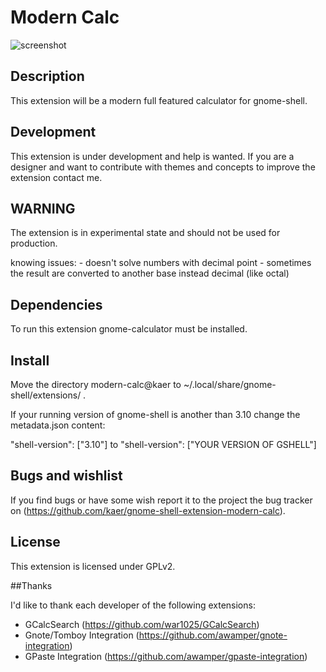 # Modern Calc
![screenshot](https://github.com/kaer/gnome-shell-extension-modern-calc/raw/master/modern-calc@kaer/images/modern-calc-v1.png)

## Description

This extension will be a modern full featured calculator for gnome-shell.

## Development

This extension is under development and help is wanted. If you are a designer and want to contribute with themes and concepts to improve the extension contact me.

## WARNING

The extension is in experimental state and should not be used for production.

knowing issues:
	- doesn't solve numbers with decimal point
	- sometimes the result are converted to another base instead decimal (like octal)


## Dependencies

To run this extension gnome-calculator must be installed.

## Install

Move the directory modern-calc@kaer to ~/.local/share/gnome-shell/extensions/ .

If your running version of gnome-shell is another than 3.10 change the metadata.json content:

"shell-version": ["3.10"]
to
"shell-version": ["YOUR VERSION OF GSHELL"]

## Bugs and wishlist

If you find bugs or have some wish report it to the project the bug tracker on (https://github.com/kaer/gnome-shell-extension-modern-calc).

## License

This extension is licensed under GPLv2.

##Thanks

I'd like to thank each developer of the following extensions:

 - GCalcSearch (https://github.com/war1025/GCalcSearch)
 - Gnote/Tomboy Integration (https://github.com/awamper/gnote-integration)
 - GPaste Integration (https://github.com/awamper/gpaste-integration)

